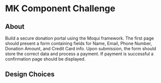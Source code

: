 # MK Component Challenge

## About
Build a secure donation portal using the Moqui framework. The first page should present a form containing fields for Name, Email, Phone Number, Donation Amount, and Credit Card info. Upon submission, the form should store the correct data and process a payment. If payment is successful a confirmation page should be displayed.

## Design Choices
